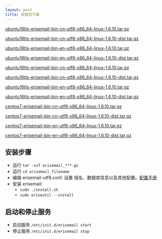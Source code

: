 ```yaml
---
layout: post
title: 安装包下载
---
```

[ubuntu18tls-erisemail-bin-cn-utf8-x86_64-linux-1.6.10.tar.gz](https://github.com/uplusware/erisemail/raw/master/ubuntu18tls-erisemail-bin-cn-utf8-x86_64-linux-1.6.10.tar.gz)

[ubuntu18tls-erisemail-bin-cn-utf8-x86_64-linux-1.6.10-dist.tar.gz](https://github.com/uplusware/erisemail/raw/master/ubuntu18tls-erisemail-bin-cn-utf8-x86_64-linux-1.6.10-dist.tar.gz)

[ubuntu18tls-erisemail-bin-en-utf8-x86_64-linux-1.6.10.tar.gz](https://github.com/uplusware/erisemail/raw/master/ubuntu18tls-erisemail-bin-en-utf8-x86_64-linux-1.6.10.tar.gz)

[ubuntu18tls-erisemail-bin-en-utf8-x86_64-linux-1.6.10-dist.tar.gz](https://github.com/uplusware/erisemail/raw/master/ubuntu18tls-erisemail-bin-en-utf8-x86_64-linux-1.6.10-dist.tar.gz)

[ubuntu16tls-erisemail-bin-cn-utf8-x86_64-linux-1.6.10.tar.gz](https://github.com/uplusware/erisemail/raw/master/ubuntu16tls-erisemail-bin-cn-utf8-x86_64-linux-1.6.10.tar.gz)

[ubuntu16tls-erisemail-bin-cn-utf8-x86_64-linux-1.6.10-dist.tar.gz](https://github.com/uplusware/erisemail/raw/master/ubuntu16tls-erisemail-bin-cn-utf8-x86_64-linux-1.6.10-dist.tar.gz)

[ubuntu16tls-erisemail-bin-en-utf8-x86_64-linux-1.6.10.tar.gz](https://github.com/uplusware/erisemail/raw/master/ubuntu16tls-erisemail-bin-en-utf8-x86_64-linux-1.6.10.tar.gz)

[ubuntu16tls-erisemail-bin-en-utf8-x86_64-linux-1.6.10-dist.tar.gz](https://github.com/uplusware/erisemail/raw/master/ubuntu16tls-erisemail-bin-en-utf8-x86_64-linux-1.6.10-dist.tar.gz)

[centos7-erisemail-bin-cn-utf8-x86_64-linux-1.6.10.tar.gz](https://github.com/uplusware/erisemail/raw/master/centos7-erisemail-bin-cn-utf8-x86_64-linux-1.6.10.tar.gz)

[centos7-erisemail-bin-cn-utf8-x86_64-linux-1.6.10-dist.tar.gz](https://github.com/uplusware/erisemail/raw/master/centos7-erisemail-bin-cn-utf8-x86_64-linux-1.6.10-dist.tar.gz)

[centos7-erisemail-bin-en-utf8-x86_64-linux-1.6.10.tar.gz](https://github.com/uplusware/erisemail/raw/master/centos7-erisemail-bin-en-utf8-x86_64-linux-1.6.10.tar.gz)

[centos7-erisemail-bin-en-utf8-x86_64-linux-1.6.10-dist.tar.gz](https://github.com/uplusware/erisemail/raw/master/centos7-erisemail-bin-en-utf8-x86_64-linux-1.6.10-dist.tar.gz)


## 安装步骤
* 运行 `tar -xzf erisemail_***.gz`  
* 运行 `cd erisemail_filename`  
* 编辑 erisemail-utf8.conf. 设置 域名、数据库信息以及其他配置。[配置手册](http://erisesoft.com/2018/05/09/%E8%8B%B1%E6%96%87%E9%85%8D%E7%BD%AE%E6%89%8B%E5%86%8C.html)  
* 安装 erisemail:   
  * `sudo ./install.sh`  
  * `sudo eriseutil --install`  
  

## 启动和停止服务
* 启动服务 `/etc/init.d/erisemail start`  
* 停止服务 `/etc/init.d/erisemail stop`  

